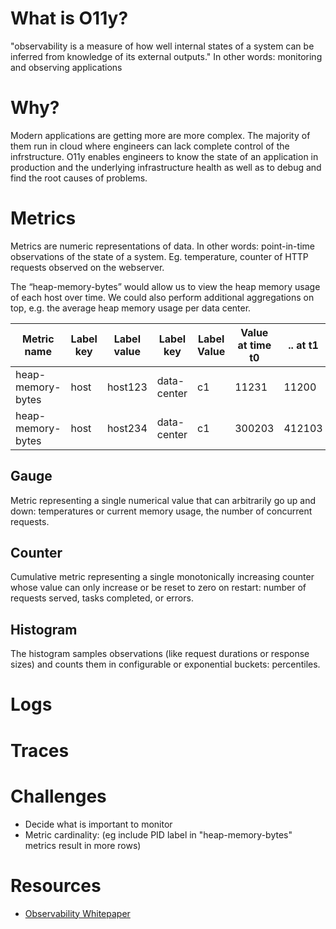 # What is O11y?

"observability is a measure of how well internal states of a system can be inferred from knowledge of its external outputs."
In other words: monitoring and observing applications

# Why?

Modern applications are getting more are more complex. The majority of them run in cloud where engineers can lack complete control of the infrstructure. O11y enables engineers to know the state of an application in production and the underlying infrastructure health as well as to debug and find the root causes of problems.

# Metrics

Metrics are numeric representations of data. In other words:  point-in-time observations of the state of a system. Eg. temperature, counter of HTTP requests observed on the webserver.

The “heap-memory-bytes” would allow us to view the heap memory usage of each host over time. We could also perform additional aggregations on top, e.g. the average heap memory usage per data center.

| Metric name       | Label key | Label value | Label key   | Label Value | Value at time t0 | .. at t1 |
|-------------------|-----------|-------------|-------------|-------------|------------------|----------|
| heap-memory-bytes | host      | host123     | data-center | c1          | 11231            | 11200    |
| heap-memory-bytes | host      | host234     | data-center | c1          | 300203           | 412103   |

## Gauge

Metric representing a single numerical value that can arbitrarily go up and down: temperatures or current memory usage, the number of concurrent requests.

## Counter

Cumulative metric representing a single monotonically increasing counter whose value can only increase or be reset to zero on restart: number of requests served, tasks completed, or errors.

## Histogram

The histogram samples observations (like request durations or response sizes) and counts them in configurable or exponential buckets: percentiles.

# Logs

# Traces

# Challenges

- Decide what is important to monitor
- Metric cardinality: (eg include PID label in "heap-memory-bytes" metrics result in more rows)

# Resources

- [Observability Whitepaper](https://github.com/cncf/tag-observability/blob/whitepaper-v1.0.0/whitepaper.md)
